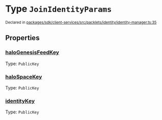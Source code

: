 # Type `JoinIdentityParams`
<sub>Declared in [packages/sdk/client-services/src/packlets/identity/identity-manager.ts:35](https://github.com/dxos/protocols/blob/main/packages/sdk/client-services/src/packlets/identity/identity-manager.ts#L35)</sub>




## Properties
### [haloGenesisFeedKey](https://github.com/dxos/protocols/blob/main/packages/sdk/client-services/src/packlets/identity/identity-manager.ts#L38)
Type: <code>PublicKey</code>

### [haloSpaceKey](https://github.com/dxos/protocols/blob/main/packages/sdk/client-services/src/packlets/identity/identity-manager.ts#L37)
Type: <code>PublicKey</code>

### [identityKey](https://github.com/dxos/protocols/blob/main/packages/sdk/client-services/src/packlets/identity/identity-manager.ts#L36)
Type: <code>PublicKey</code>